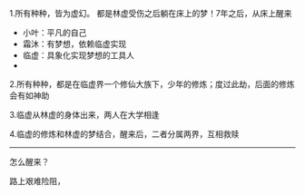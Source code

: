 1.所有种种，皆为虚幻。 都是林虚受伤之后躺在床上的梦！7年之后，从床上醒来

- 小叶：平凡的自己
- 霜沐：有梦想，依赖临虚实现
- 临虚：具象化实现梦想的工具人
- 

2.所有种种，都是在临虚界一个修仙大族下，少年的修炼；度过此劫，后面的修炼会有如神助

3.临虚从林虚的身体出来，两人在大学相逢

4.临虚的修炼和林虚的梦结合，醒来后，二者分属两界，互相救赎



---

怎么醒来？

路上艰难险阻，